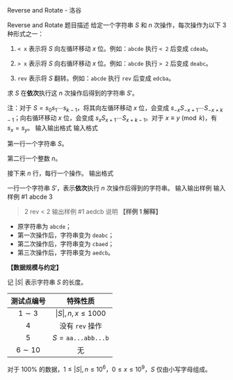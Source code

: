 



Reverse and Rotate - 洛谷














Reverse and Rotate
题目描述
给定一个字符串 $S$ 和 $n$ 次操作，每次操作为以下 $3$ 种形式之一：

1. `< x` 表示将 $S$ 向左循环移动 $x$ 位。例如：$\mathtt{abcde}$ 执行 `< 2` 后变成 $\mathtt{cdeab}$。

2. `> x` 表示将 $S$ 向右循环移动 $x$ 位。例如：$\mathtt{abcde}$ 执行 `> 2` 后变成 $\mathtt{deabc}$。

3. `rev` 表示将 $S$ 翻转。例如：$\mathtt{abcde}$ 执行 `rev` 后变成 $\mathtt{edcba}$。

求 $S$ 在**依次**执行这 $n$ 次操作后得到的字符串 $S'$。

注：对于 $S=s_0s_1\cdots s_{k-1}$，将其向左循环移动 $x$ 位，会变成 $s_{-x}S_{-x+1}\cdots S_{-x+k-1}$；向右循环移动 $x$ 位，会变成 $s_{x}S_{x+1}\cdots S_{x+k-1}$。对于 $x\equiv y\pmod k$，有 $s_x=s_y$。
输入输出格式
输入格式

第一行一个字符串 $S$。

第二行一个整数 $n$。

接下来 $n$ 行，每行一个操作。
输出格式

一行一个字符串 $S'$，表示**依次**执行 $n$ 次操作后得到的字符串。
输入输出样例
输入样例 #1
abcde
3
> 2
rev
< 2
输出样例 #1
aedcb
说明
**【样例 1 解释】**

- 原字符串为 $\mathtt{abcde}$；
- 第一次操作后，字符串变为 $\mathtt{deabc}$；
- 第二次操作后，字符串变为 $\mathtt{cbaed}$；
- 第三次操作后，字符串变为 $\mathtt{aedcb}$。

**【数据规模与约定】**

记 $|S|$ 表示字符串 $S$ 的长度。

| 测试点编号 | 特殊性质 |
| :----------: | :----------: |
| $1\sim3$ | $\vert S\vert,n,x \le 1000$ |
| $4$ | 没有 `rev` 操作 |
| $5$ | $S=\mathtt{aa...abb...b}$ |
| $6\sim10$ | 无 |

对于 $100\%$ 的数据，$1 \le |S|,n \le 10^6$，$0 \le x \le 10^9$，$S$ 仅由小写字母组成。






